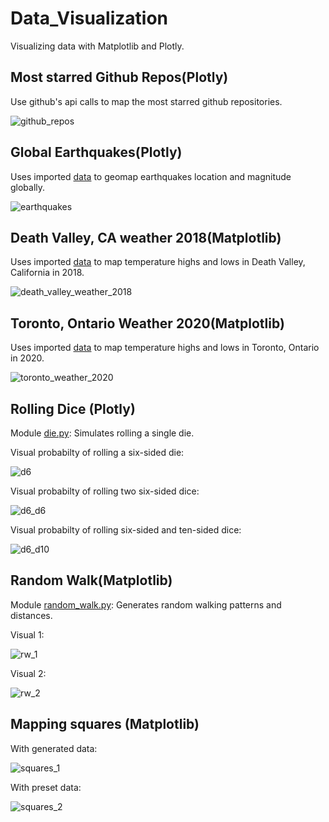 # Data_Visualization
 Visualizing data with Matplotlib and Plotly.

## Most starred Github Repos(Plotly)

Use github's api calls to map the most starred github repositories.  

<img src='https://github.com/RasbeeTech/Data_Visualization/blob/main/readme/images/github_repos.png' title='github_repos'>

## Global Earthquakes(Plotly)

Uses imported [data](https://github.com/RasbeeTech/Data_Visualization/blob/main/data/eq_data_30_day_m1.json) to geomap earthquakes location and magnitude globally.   

<img src='https://github.com/RasbeeTech/Data_Visualization/blob/main/readme/images/earthquakes_global.png' title='earthquakes'>

## Death Valley, CA weather 2018(Matplotlib)

Uses imported [data](https://github.com/RasbeeTech/Data_Visualization/blob/main/data/death_valley_2018_simple.csv) to map temperature highs and lows in Death Valley, California in 2018.  

<img src='https://github.com/RasbeeTech/Data_Visualization/blob/main/readme/images/death_valley_highs_lows.png' title='death_valley_weather_2018'>

## Toronto, Ontario Weather 2020(Matplotlib)

Uses imported [data](https://github.com/RasbeeTech/Data_Visualization/blob/main/data/toronto_weather_2020.csv) to map temperature highs and lows in Toronto, Ontario in 2020.  

<img src='https://github.com/RasbeeTech/Data_Visualization/blob/main/readme/images/toronto_highs_lows_2020.png' title='toronto_weather_2020'>

## Rolling Dice (Plotly)

Module [die.py](https://github.com/RasbeeTech/Data_Visualization/blob/main/die.py): Simulates rolling a single die.

Visual probabilty of rolling a six-sided die:  

<img src='https://github.com/RasbeeTech/Data_Visualization/blob/main/readme/images/d6.png' title='d6'>  

Visual probabilty of rolling two six-sided dice:  

<img src='https://github.com/RasbeeTech/Data_Visualization/blob/main/readme/images/d6_d6.png' title='d6_d6'>  

Visual probabilty of rolling six-sided and ten-sided dice:  

<img src='https://github.com/RasbeeTech/Data_Visualization/blob/main/readme/images/d6_d10.png' title='d6_d10'>   

## Random Walk(Matplotlib)

Module [random_walk.py](https://github.com/RasbeeTech/Data_Visualization/blob/main/random_walk.py): Generates random walking patterns and distances.  

Visual 1:  

<img src='https://github.com/RasbeeTech/Data_Visualization/blob/main/readme/images/rw_visual_1.png' title='rw_1'>

Visual 2:  

<img src='https://github.com/RasbeeTech/Data_Visualization/blob/main/readme/images/rw_visual_2.png' title='rw_2'>

## Mapping squares (Matplotlib)

With generated data:  

<img src='https://github.com/RasbeeTech/Data_Visualization/blob/main/readme/images/scatter_squares.png' title='squares_1'>

With preset data:  

<img src='https://github.com/RasbeeTech/Data_Visualization/blob/main/readme/images/mpl_squares_chart.png' title='squares_2'>
